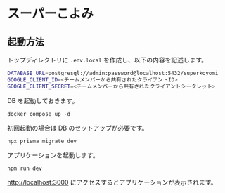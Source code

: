 # スーパーこよみ

## 起動方法

トップディレクトリに `.env.local` を作成し、以下の内容を記述します。

```sh
DATABASE_URL=postgresql://admin:password@localhost:5432/superkoyomi
GOOGLE_CLIENT_ID=<チームメンバーから共有されたクライアントID>
GOOGLE_CLIENT_SECRET=<チームメンバーから共有されたクライアントシークレット>
```

DB を起動しておきます。

```console
docker compose up -d
```

初回起動の場合は DB のセットアップが必要です。

```console
npx prisma migrate dev
```

アプリケーションを起動します。

```console
npm run dev
```

[http://localhost:3000](http://localhost:3000) にアクセスするとアプリケーションが表示されます。
